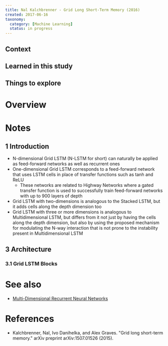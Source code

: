 ```yaml
---
title: Nal Kalchbrenner - Grid Long Short-Term Memory (2016)
created: 2017-06-16
taxonomy:
  category: [Machine Learning]
  status: in progress
---
```


## Context

## Learned in this study

## Things to explore

# Overview

# Notes
## 1 Introduction
* N-dimensional Grid LSTM (N-LSTM for short) can naturally be applied as feed-forward networks as well as recurrent ones
* One-dimensional Grid LSTM corresponds to a feed-forward network that uses LSTM cells in place of transfer functions such as tanh and ReLU
	* These networks are related to Highway Networks where a gated transfer function is used to successfully train feed-forward networks with up to 900 layers of depth
* Grid LSTM with two-dimensions is analogous to the Stacked LSTM, but it adds cells along the depth dimension too
* Grid LSTM with three or more dimensions is analogous to Multidimensional LSTM, but differs from it not just by having the cells along the depth dimension, but also by using the proposed mechanism for modulating the N-way interaction that is not prone to the instability present in Multidimensional LSTM

## 3 Architecture
### 3.1 Grid LSTM Blocks

# See also
* [Multi-Dimensional Recurrent Neural Networks](../alex-graves-multi-dimensional-recurrent-neural-networks)

# References
* Kalchbrenner, Nal, Ivo Danihelka, and Alex Graves. "Grid long short-term memory." arXiv preprint arXiv:1507.01526 (2015).
